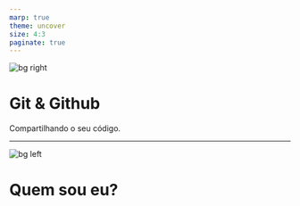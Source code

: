 ```yaml
---
marp: true
theme: uncover
size: 4:3
paginate: true
---
```


![bg right](https://i.picsum.photos/id/1/5616/3744.jpg?hmac=kKHwwU8s46oNettHKwJ24qOlIAsWN9d2TtsXDoCWWsQ)

# Git & Github 

Compartilhando o seu código.


---
![bg left](https://picsum.photos/720?image=29)
# Quem sou eu?

